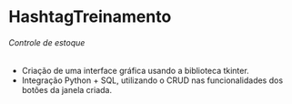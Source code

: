 # HashtagTreinamento

###### Controle de estoque
- Criação de uma interface gráfica usando a biblioteca tkinter.
- Integração Python + SQL, utilizando o CRUD nas funcionalidades dos botões da janela criada.
